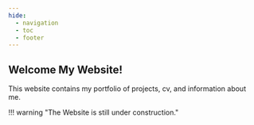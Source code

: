 ```yaml
---
hide:
  - navigation
  - toc
  - footer
---
```


## Welcome My Website!
This website contains my portfolio of projects, cv, and information about me.  

!!! warning "The Website is still under construction."